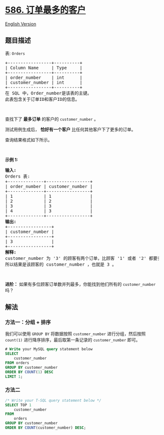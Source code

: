 # [586. 订单最多的客户](https://leetcode.cn/problems/customer-placing-the-largest-number-of-orders)

[English Version](/solution/0500-0599/0586.Customer%20Placing%20the%20Largest%20Number%20of%20Orders/README_EN.md)

<!-- tags:数据库 -->

## 题目描述

<!-- 这里写题目描述 -->

<p>表:&nbsp;<code>Orders</code></p>

<pre>
+-----------------+----------+
| Column Name     | Type     |
+-----------------+----------+
| order_number    | int      |
| customer_number | int      |
+-----------------+----------+
在 SQL 中，Order_number是该表的主键。
此表包含关于订单ID和客户ID的信息。
</pre>

<p>&nbsp;</p>

<p>查找下了 <strong>最多订单</strong>&nbsp;的客户的 <code>customer_number</code> 。</p>

<p>测试用例生成后， <strong>恰好有一个客户</strong> 比任何其他客户下了更多的订单。</p>

<p>查询结果格式如下所示。</p>

<p>&nbsp;</p>

<p><strong>示例 1:</strong></p>

<pre>
<strong>输入:</strong> 
Orders 表:
+--------------+-----------------+
| order_number | customer_number |
+--------------+-----------------+
| 1            | 1               |
| 2            | 2               |
| 3            | 3               |
| 4            | 3               |
+--------------+-----------------+
<strong>输出:</strong> 
+-----------------+
| customer_number |
+-----------------+
| 3               |
+-----------------+
<strong>解释:</strong> 
customer_number 为 '3' 的顾客有两个订单，比顾客 '1' 或者 '2' 都要多，因为他们只有一个订单。
所以结果是该顾客的 customer_number ，也就是 3 。
</pre>

<p>&nbsp;</p>

<p><strong>进阶：</strong> 如果有多位顾客订单数并列最多，你能找到他们所有的 <code>customer_number</code> 吗？</p>

## 解法

### 方法一：分组 + 排序

我们可以使用 `GROUP BY` 将数据按照 `customer_number` 进行分组，然后按照 `count(1)` 进行降序排序，最后取第一条记录的 `customer_number` 即可。

<!-- tabs:start -->

```sql
# Write your MySQL query statement below
SELECT
    customer_number
FROM orders
GROUP BY customer_number
ORDER BY COUNT(1) DESC
LIMIT 1;
```

<!-- tabs:end -->

### 方法二

<!-- tabs:start -->

```sql
/* Write your T-SQL query statement below */
SELECT TOP 1
    customer_number
FROM
    orders
GROUP BY customer_number
ORDER BY COUNT(customer_number) DESC;
```

<!-- tabs:end -->

<!-- end -->
